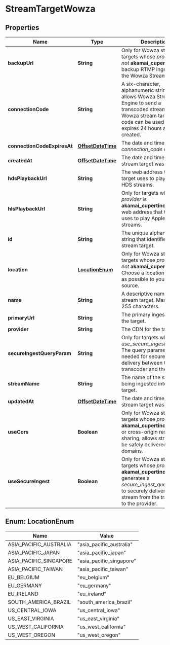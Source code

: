 
# StreamTargetWowza

## Properties
Name | Type | Description | Notes
------------ | ------------- | ------------- | -------------
**backupUrl** | **String** | Only for Wowza stream targets whose *provider* is *not* **akamai_cupertino**. The backup RTMP ingest URL of the Wowza Stream Target. |  [optional]
**connectionCode** | **String** | A six-character, alphanumeric string that allows Wowza Streaming Engine to send a transcoded stream to a Wowza stream target. The code can be used once and expires 24 hours after it&#39;s created. |  [optional]
**connectionCodeExpiresAt** | [**OffsetDateTime**](OffsetDateTime.md) | The date and time that the *connection_code* expires. |  [optional]
**createdAt** | [**OffsetDateTime**](OffsetDateTime.md) | The date and time that the stream target was created. |  [optional]
**hdsPlaybackUrl** | **String** | The web address that the target uses to play Adobe HDS streams. |  [optional]
**hlsPlaybackUrl** | **String** | Only for targets whose *provider* is **akamai_cupertino**. The web address that the target uses to play Apple HLS streams. |  [optional]
**id** | **String** | The unique alphanumeric string that identifies the stream target. |  [optional]
**location** | [**LocationEnum**](#LocationEnum) | Only for Wowza stream targets whose *provider* is *not* **akamai_cupertino**. Choose a location as close as possible to your video source. |  [optional]
**name** | **String** | A descriptive name for the stream target. Maximum 255 characters. |  [optional]
**primaryUrl** | **String** | The primary ingest URL of the target. |  [optional]
**provider** | **String** | The CDN for the target. |  [optional]
**secureIngestQueryParam** | **String** | Only for targets whose *use_secure_ingest* is **true**. The query parameter needed for secure stream delivery between the transcoder and the target. |  [optional]
**streamName** | **String** | The name of the stream being ingested into the target. |  [optional]
**updatedAt** | [**OffsetDateTime**](OffsetDateTime.md) | The date and time that the stream target was updated. |  [optional]
**useCors** | **Boolean** | Only for Wowza stream targets whose *provider* is **akamai_cupertino**. CORS, or cross-origin resource sharing, allows streams to be safely delivered across domains. |  [optional]
**useSecureIngest** | **Boolean** | Only for Wowza stream targets whose *provider* is **akamai_cupertino**. If **true**, generates a *secure_ingest_query_param* to securely deliver the stream from the transcoder to the provider. |  [optional]


<a name="LocationEnum"></a>
## Enum: LocationEnum
Name | Value
---- | -----
ASIA_PACIFIC_AUSTRALIA | &quot;asia_pacific_australia&quot;
ASIA_PACIFIC_JAPAN | &quot;asia_pacific_japan&quot;
ASIA_PACIFIC_SINGAPORE | &quot;asia_pacific_singapore&quot;
ASIA_PACIFIC_TAIWAN | &quot;asia_pacific_taiwan&quot;
EU_BELGIUM | &quot;eu_belgium&quot;
EU_GERMANY | &quot;eu_germany&quot;
EU_IRELAND | &quot;eu_ireland&quot;
SOUTH_AMERICA_BRAZIL | &quot;south_america_brazil&quot;
US_CENTRAL_IOWA | &quot;us_central_iowa&quot;
US_EAST_VIRGINIA | &quot;us_east_virginia&quot;
US_WEST_CALIFORNIA | &quot;us_west_california&quot;
US_WEST_OREGON | &quot;us_west_oregon&quot;



